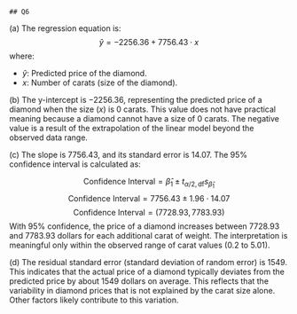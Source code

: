 	## Q6

(a)
The regression equation is:
$$
\hat{y} = -2256.36 + 7756.43 \cdot x
$$
where:
- $\hat{y}$: Predicted price of the diamond.
- $x$: Number of carats (size of the diamond).

(b)
The y-intercept is $-2256.36$, representing the predicted price of a diamond when the size ($x$) is 0 carats. This value does not have practical meaning because a diamond cannot have a size of 0 carats. The negative value is a result of the extrapolation of the linear model beyond the observed data range.

(c)
The slope is $7756.43$, and its standard error is $14.07$. The 95% confidence interval is calculated as:

$$
\text{Confidence Interval} = \hat{\beta}_{1} \pm t_{\alpha/2, \text{df}}s_{\hat{\beta}_{1}}
$$
$$
\text{Confidence Interval} = 7756.43 \pm 1.96 \cdot 14.07
$$
$$
\text{Confidence Interval} = (7728.93, 7783.93)
$$
With 95% confidence, the price of a diamond increases between $7728.93$ and $7783.93$ dollars for each additional carat of weight. The interpretation is meaningful only within the observed range of carat values ($0.2$ to $5.01$).

(d)
The residual standard error (standard deviation of random error) is $1549$. This indicates that the actual price of a diamond typically deviates from the predicted price by about $1549$ dollars on average. This reflects that the variability in diamond prices that is not explained by the carat size alone. Other factors likely contribute to this variation.
